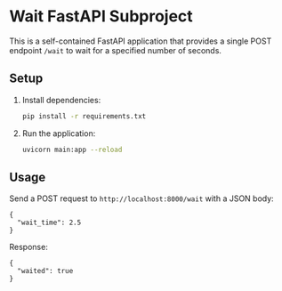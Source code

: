 # Wait FastAPI Subproject

This is a self-contained FastAPI application that provides a single POST endpoint `/wait` to wait for a specified number of seconds.

## Setup

1. Install dependencies:
   ```bash
   pip install -r requirements.txt
   ```

2. Run the application:
   ```bash
   uvicorn main:app --reload
   ```

## Usage

Send a POST request to `http://localhost:8000/wait` with a JSON body:

```
{
  "wait_time": 2.5
}
```

Response:
```
{
  "waited": true
}
``` 